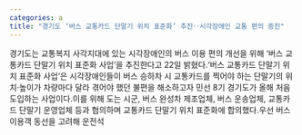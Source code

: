 ```yaml
---
categories: a
title: "경기도 ‘버스 교통카드 단말기 위치 표준화’ 추진‥시각장애인 교통 편의 증진"
---
```

경기도는 교통복지 사각지대에 있는 시각장애인의 버스 이용 편의 개선을 위해 ‘버스 교통카드 단말기 위치 표준화 사업’을 추진한다고 22일 밝혔다.‘버스 교통카드 단말기 위치 표준화 사업’은 시각장애인들이 버스 승하차 시 교통카드를 찍어야 하는 단말기의 위치·높이가 차량마다 달라 겪어야 했던 불편을 해소하고자 민선 8기 경기도가 올해 처음 도입하는 사업이다.이를 위해 도는 시군, 버스 완성차 제조업체, 버스 운송업체, 교통카드 단말기 운영업체 등과 협의하며 교통카드 단말기 위치 표준화에 합의했다.우선 버스 이용객 동선을 고려해 운전석